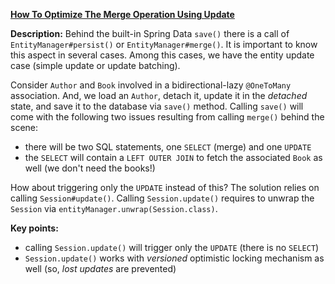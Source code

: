 **[How To Optimize The Merge Operation Using Update](https://github.com/andreipall/Spring-Boot-JPA/tree/master/HibernateSpringBootSaveAndMerge)** 
 
**Description:** Behind the built-in Spring Data `save()` there is a call of `EntityManager#persist()` or `EntityManager#merge()`. It is important to know this aspect in several cases. Among this cases, we have the entity update case (simple update or update batching). 

Consider `Author` and `Book` involved in a bidirectional-lazy `@OneToMany` association. And, we load an `Author`, detach it, update it in the *detached* state, and save it to the database via `save()` method. Calling `save()` will come with the following two issues resulting from calling `merge()` behind the scene:

- there will be two SQL statements, one `SELECT` (merge) and one `UPDATE`
- the `SELECT` will contain a `LEFT OUTER JOIN` to fetch the associated `Book` as well (we don't need the books!)

How about triggering only the `UPDATE` instead of this? The solution relies on calling `Session#update()`. Calling `Session.update()` requires to unwrap the `Session` via `entityManager.unwrap(Session.class)`.

**Key points:**
- calling `Session.update()` will trigger only the `UPDATE` (there is no `SELECT`)
- `Session.update()` works with *versioned* optimistic locking mechanism as well (so, *lost updates* are prevented)
